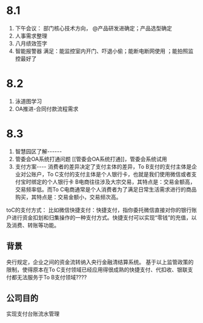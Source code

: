 # 8.1
1. 下午会议： 部门核心技术方向， @产品研发进确定；产品选型确定 
2. 人事需求整理
3. 八月绩效签字
4. 智能报警器
满足：能监控室内开门、吓退小偷；能断电断网使用 ；能拍照监控最好了

# 8.2
1. 泳道图学习
2. OA推进-合同付款流程需求
# 8.3
1. 智慧园区了解------
2. 管委会OA系统打通问题 [[管委会OA系统打通]]，管委会系统试用
3. 支付方案----
消费者的差异决定了支付主体的差异，To B支付的支付主体是企业对公账户，To C支付的支付主体是个人银行卡，也就是我们使用微信或者支付宝时绑定的个人银行卡
B电商往往涉及大宗交易，其特点是：交易金额高，交易频率低。而To C电商通常是个人消费者为了满足日常生活需求进行的商品购买，其特点是：交易金额小，交易频次高。

toC的支付方式： 比如微信快捷支付：快捷支付，指你委托微信直接对你的银行账户进行资金扣划和归集操作的一种支付方式。快捷支付可以实现“零钱”的充值，以及消费、转账等功能。
## 背景
央行规定，企业之间的资金流转纳入央行金融清结算系统。
基于以上监管政策的限制，使得原本在To C支付领域已经应用得很成熟的快捷支付、代扣收、银联支付都无法服务于To B支付领域????

## 公司目的
实现支付台账流水管理